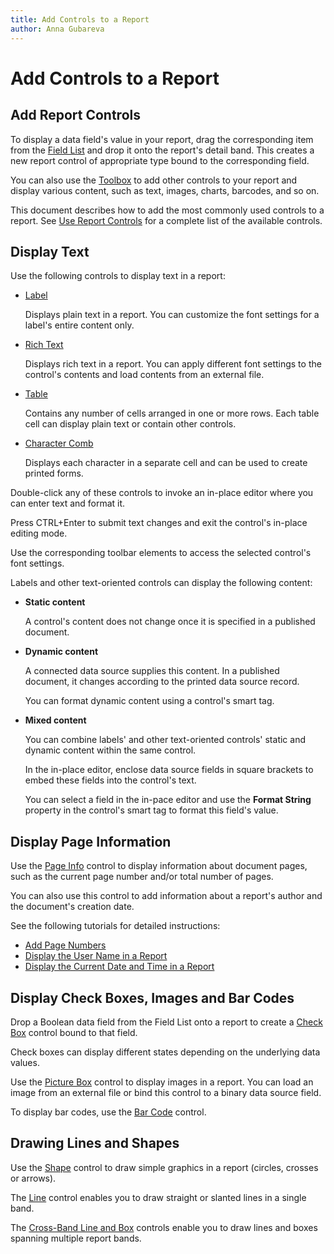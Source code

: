 ```yaml
---
title: Add Controls to a Report
author: Anna Gubareva
---
```

# Add Controls to a Report

## Add Report Controls
To display a data field's value in your report, drag the corresponding item from the [Field List](../../report-designer-tools/ui-panels/field-list.md) and drop it onto the report's detail band. This creates a new report control of appropriate type bound to the corresponding field.

You can also use the [Toolbox](../../report-designer-tools/toolbox.md) to add other controls to your report and display various content, such as text, images, charts, barcodes, and so on.

This document describes how to add the most commonly used controls to a report. See [Use Report Controls](../../use-report-controls.md) for a complete list of the available controls.

## Display Text
Use the following controls to display text in a report:

* [Label](../use-basic-report-controls/label.md)
	
	Displays plain text in a report. You can customize the font settings for a label's entire content only.
	

* [Rich Text](../use-basic-report-controls/rich-text.md)
	
	Displays rich text in a report. You can apply different font settings to the control's contents and load contents from an external file.
	

* [Table](../use-tables.md)
	
	Contains any number of cells arranged in one or more rows.
	Each table cell can display plain text or contain other controls.
	
* [Character Comb](../use-basic-report-controls/character-comb.md)
	
	Displays each character in a separate cell and can be used to create printed forms.
	

Double-click any of these controls to invoke an in-place editor where you can enter text and format it.

Press CTRL+Enter to submit text changes and exit the control's in-place editing mode.

Use the corresponding toolbar elements to access the selected control's font settings.


Labels and other text-oriented controls can display the following content:

* **Static content**
	
	A control's content does not change once it is specified in a published document.

* **Dynamic content**
	
	A connected data source supplies this content. In a published document, it changes according to the printed data source record.
	
	You can format dynamic content using a control's smart tag.
	

* **Mixed content**
	
	You can combine labels' and other text-oriented controls' static and dynamic content within the same control.
	
	In the in-place editor, enclose data source fields in square brackets to embed these fields into the control's text. 
	
	You can select a field in the in-pace editor and use the **Format String** property in the control's smart tag to format this field's value.

## Display Page Information
Use the [Page Info](../use-basic-report-controls/page-info.md) control to display information about document pages, such as the current page number and/or total number of pages.

You can also use this control to add information about a report's author and the document's creation date.

See the following tutorials for detailed instructions:

* [Add Page Numbers](../../add-navigation/add-page-numbers.md)
* [Display the User Name in a Report](../../add-extra-information/display-the-user-name-in-a-report.md)
* [Display the Current Date and Time in a Report](../../add-extra-information/display-the-current-date-and-time-in-a-report.md)

## Display Check Boxes, Images and Bar Codes
Drop a Boolean data field from the Field List onto a report to create a [Check Box](../use-basic-report-controls/check-box.md) control bound to that field.

Check boxes can display different states depending on the underlying data values.

Use the [Picture Box](../use-basic-report-controls/picture-box.md) control to display images in a report. You can load an image from an external file or bind this control to a binary data source field.

To display bar codes, use the [Bar Code](../use-bar-codes.md) control.

## <a name="drawinglinesshapes"></a>Drawing Lines and Shapes
Use the [Shape](../draw-lines-and-shapes/draw-shapes.md) control to draw simple graphics in a report (circles, crosses or arrows).

The [Line](../draw-lines-and-shapes/draw-lines.md) control enables you to draw straight or slanted lines in a single band.

The [Cross-Band Line and Box](../draw-lines-and-shapes/draw-cross-band-lines-and-boxes.md) controls enable you to draw lines and boxes spanning multiple report bands.